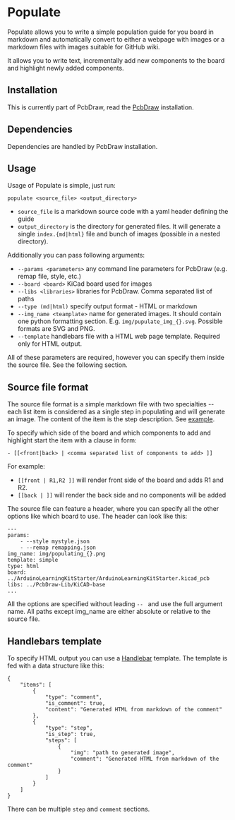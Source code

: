 # Populate

Populate allows you to write a simple population guide for you board in markdown
and automatically convert to either a webpage with images or a markdown files
with images suitable for GitHub wiki.

It allows you to write text, incrementally add new components to the board and
highlight newly added components.

## Installation

This is currently part of PcbDraw, read the [PcbDraw](pcbdraw.md) installation.

## Dependencies

Dependencies are handled by PcbDraw installation.

## Usage

Usage of Populate is simple, just run:

```.{bash}
populate <source_file> <output_directory>
```
- `source_file` is a markdown source code with a yaml header defining the guide
- `output_directory` is the directory for generated files. It will generate a
  single `index.{md|html}` file and bunch of images (possible in a nested
  directory).

Additionally you can pass following arguments:

- `--params <parameters>` any command line parameters for PcbDraw (e.g. remap
  file, style, etc.)
- `--board <board>` KiCad board used for images
- `--libs <libraries>` libraries for PcbDraw. Comma separated list of paths
- `--type (md|html)` specify output format - HTML or markdown
- `--img_name <teamplate>` name for generated images. It should contain one
  python formatting section. E.g. `img/pupulate_img_{}.svg`. Possible formats
  are SVG and PNG.
- `--template` handlebars file with a HTML web page template. Required only for
  HTML output.

All of these parameters are required, however you can specify them inside the
source file. See the following section.

## Source file format

The source file format is a simple markdown file with two specialties -- each
list item is considered as a single step in populating and will generate an
image. The content of the item is the step description. See
[example](../examples/populate/source_html.md).

To specify which side of the board and which components to add and highlight start the item with a clause in form:

```
- [[<front|back> | <comma separated list of components to add> ]]
```

For example:

- `[[front | R1,R2 ]]` will render front side of the board and adds R1 and R2.
- `[[back | ]]` will render the back side and no components will be added

The source file can feature a header, where you can specify all the other options like which board to use. The header can look like this:

```{.yaml}
---
params:
    - --style mystyle.json
    - --remap remapping.json
img_name: img/populating_{}.png
template: simple
type: html
board: ../ArduinoLearningKitStarter/ArduinoLearningKitStarter.kicad_pcb
libs: ../PcbDraw-Lib/KiCAD-base
...
```

All the options are specified without leading `-- ` and use the full argument
name. All paths except img_name are either absolute or relative to the source
file.

## Handlebars template

To specify HTML output you can use a [Handlebar](https://handlebarsjs.com/)
template. The template is fed with a data structure like this:

```{.json}
{
    "items": [
        {
            "type": "comment",
            "is_comment": true,
            "content": "Generated HTML from markdown of the comment"
        },
        {
            "type": "step",
            "is_step": true,
            "steps": [
                {
                    "img": "path to generated image",
                    "comment": "Generated HTML from markdown of the comment"
                }
            ]
        }
    ]
}
```

There can be multiple `step` and `comment` sections.